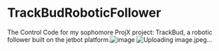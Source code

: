# TrackBudRoboticFollower
The Control Code for my sophomore ProjX project: TrackBud, a robotic follower built on the jetbot platform.![image](https://user-images.githubusercontent.com/94761783/229697422-e14e365f-7f2b-45d3-888e-065d342b034a.jpeg)
![Uploading image.jpeg…]()

